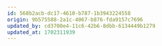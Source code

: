 ```yaml
---
id: 568b2acb-dc17-4610-b787-1b3943224558
origin: 9b575588-2a1c-4067-b876-fda9157c7696
updated_by: cd3700e4-11c6-42b6-8dbb-6134449b1279
updated_at: 1702311939
---
```

